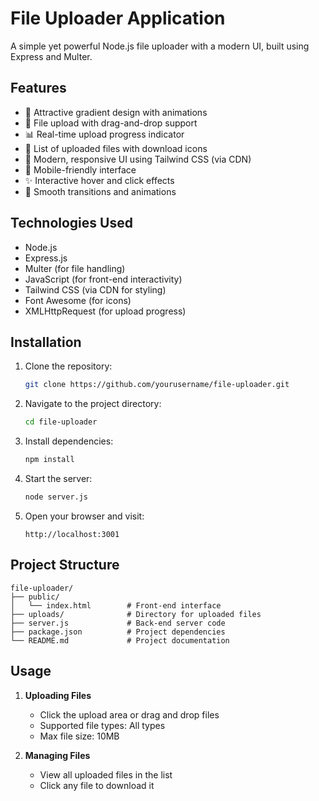 # File Uploader Application

A simple yet powerful Node.js file uploader with a modern UI, built using Express and Multer.

## Features

- 🌈 Attractive gradient design with animations
- 📁 File upload with drag-and-drop support
- 📊 Real-time upload progress indicator
- 📂 List of uploaded files with download icons
- 🎨 Modern, responsive UI using Tailwind CSS (via CDN)
- 📱 Mobile-friendly interface
- ✨ Interactive hover and click effects
- 🎉 Smooth transitions and animations

## Technologies Used

- Node.js
- Express.js
- Multer (for file handling)
- JavaScript (for front-end interactivity)
- Tailwind CSS (via CDN for styling)
- Font Awesome (for icons)
- XMLHttpRequest (for upload progress)

## Installation

1. Clone the repository:
   ```bash
   git clone https://github.com/yourusername/file-uploader.git
   ```

2. Navigate to the project directory:
   ```bash
   cd file-uploader
   ```

3. Install dependencies:
   ```bash
   npm install
   ```

4. Start the server:
   ```bash
   node server.js
   ```

5. Open your browser and visit:
   ```
   http://localhost:3001
   ```

## Project Structure

```
file-uploader/
├── public/
│   └── index.html        # Front-end interface
├── uploads/              # Directory for uploaded files
├── server.js             # Back-end server code
├── package.json          # Project dependencies
└── README.md             # Project documentation
```

## Usage

1. **Uploading Files**
   - Click the upload area or drag and drop files
   - Supported file types: All types
   - Max file size: 10MB

2. **Managing Files**
   - View all uploaded files in the list
   - Click any file to download it